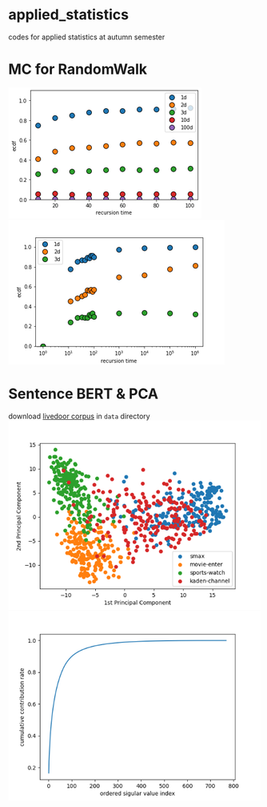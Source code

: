 # applied_statistics

codes for applied statistics at autumn semester

# MC for RandomWalk

![d1_100](https://github.com/misawann/applied_statistics/blob/main/misc/randomwalk_d1-100.png)
![d1_3](https://github.com/misawann/applied_statistics/blob/main/misc/randomwalk_1000000.png)

# Sentence BERT & PCA

download [livedoor corpus](https://www.rondhuit.com/download.html#ldcc) in `data` directory
![pca_sbert](https://github.com/misawann/applied_statistics/blob/main/misc/pca_sentence_bert_200_per_topic.png)
![pca_contribution_ratio](https://github.com/misawann/applied_statistics/blob/main/misc/contribution_ratio_200_per_topic.png)
